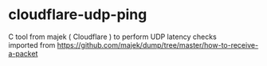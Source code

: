 # cloudflare-udp-ping
C tool from majek ( Cloudflare ) to perform UDP latency checks<br/>
imported from https://github.com/majek/dump/tree/master/how-to-receive-a-packet
